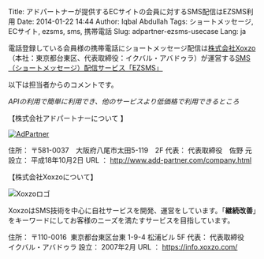 Title: アドパートナーが提供するECサイトの会員に対するSMS配信はEZSMS利用
Date: 2014-01-22 14:44
Author: Iqbal Abdullah
Tags: ショートメッセージ, ECサイト, ezsms, sms, 携帯電話
Slug: adpartner-ezsms-usecase
Lang: ja

電話登録している会員様の携帯電話にショートメッセージ配信は[株式会社Xoxzo](https://info.xoxzo.com/ja/ "株式会社Xoxzo")（本社：東京都台東区、代表取締役：イクバル・アバドゥラ）が運営する[SMS（ショートメッセージ）配信サービス「EZSMS」](https://www.ezsms.biz/ja/ "SMS配信サービス「EZSMS」")

以下は担当者からのコメントです。

*APIの利用で簡単に利用でき、他のサービスより低価格で利用できるところ*

【株式会社アドパートナーについて 】

[![AdPartner]({filename}/images/client-logos/adpartner.jpg "AdPartner")](http://www.add-partner.com/company.html)

住所： 〒581-0037　大阪府八尾市太田5-119　2F
代表： 代表取締役　佐野 元
設立： 平成18年10月2日
URL ： http://www.add-partner.com/company.html

【株式会社Xoxzoについて】

![Xoxzoロゴ]({filename}/images/xoxzo-logo-02.png)

XoxzoはSMS技術を中心に自社サービスを開発、運営をしています。「**継続改善**」をキーワードにしてお客様のニーズを満たすサービスを目指しています。</span>

住所： 〒110-0016  東京都台東区台東 1-9-4 松浦ビル 5F
代表： 代表取締役　イクバル・アバドゥラ
設立： 2007年2月
URL ： <https://info.xoxzo.com/>
